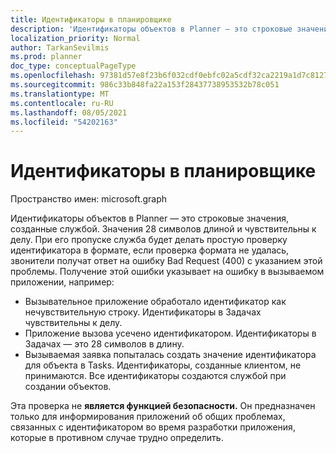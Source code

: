 ```yaml
---
title: Идентификаторы в планировщике
description: 'Идентификаторы объектов в Planner — это строковые значения, созданные службой. Значения 28 символов длиной и чувствительны к делу. При его пропуске служба будет делать простую проверку идентификатора в формате, если проверка формата не удалась, звонители получат ответ на ошибку Bad Request (400) с указанием этой проблемы. Получение этой ошибки указывает на ошибку в вызываемом приложении, например:'
localization_priority: Normal
author: TarkanSevilmis
ms.prod: planner
doc_type: conceptualPageType
ms.openlocfilehash: 97381d57e8f23b6f032cdf0ebfc02a5cdf32ca2219a1d7c8127e472666250c58
ms.sourcegitcommit: 986c33b848fa22a153f28437738953532b78c051
ms.translationtype: MT
ms.contentlocale: ru-RU
ms.lasthandoff: 08/05/2021
ms.locfileid: "54202163"
---
```

# <a name="identifiers-in-planner"></a>Идентификаторы в планировщике

Пространство имен: microsoft.graph

Идентификаторы объектов в Planner — это строковые значения, созданные службой. Значения 28 символов длиной и чувствительны к делу. При его пропуске служба будет делать простую проверку идентификатора в формате, если проверка формата не удалась, звонители получат ответ на ошибку Bad Request (400) с указанием этой проблемы. Получение этой ошибки указывает на ошибку в вызываемом приложении, например:

- Вызывательное приложение обработало идентификатор как нечувствительную строку. Идентификаторы в Задачах чувствительны к делу.
- Приложение вызова усечено идентификатором. Идентификаторы в Задачах — это 28 символов в длину.
- Вызываемая заявка попыталась создать значение идентификатора для объекта в Tasks. Идентификаторы, созданные клиентом, не принимаются. Все идентификаторы создаются службой при создании объектов.

Эта проверка не **является функцией безопасности.** Он предназначен только для информирования приложений об общих проблемах, связанных с идентификатором во время разработки приложения, которые в противном случае трудно определить.

